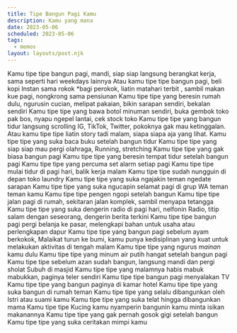 ```yaml
---
title: Tipe Bangun Pagi Kamu
description: Kamu yang mana
date: 2023-05-06
scheduled: 2023-05-06
tags:
  - memos
layout: layouts/post.njk
---
```


Kamu tipe tipe bangun pagi, mandi, siap siap langsung berangkat kerja, sama seperti hari weekdays lainnya
Atau kamu tipe tipe bangun pagi, beli kopi Instan sama rokok *bagi perokok, liatin matahari terbit
, sambil makan kue pagi, nongkrong sama pensiunan
Kamu tipe tipe yang beresin rumah dulu, ngurusin cucian, melipat pakaian, bikin sarapan sendiri, bekalan sendiri
Kamu tipe tipe yang bawa botol minuman sendiri, buka gembok toko pak bos, nyapu ngepel lantai, cek stock toko
Kamu tipe tipe yang bangun tidur langsung scrolling IG, TikTok, Twitter, pokoknya gak mau ketinggalan.
Atau kamu tipe tipe liatin story tadi malam, siapa siapa aja yang lihat.
Kamu tipe tipe yang suka baca buku setelah bangun tidur
Kamu tipe tipe yang siap siap mau pergi olahraga, Running, stretching
Kamu tipe tipe yang gak biasa bangun pagi
Kamu tipe tipe yang beresin tempat tidur setelah bangun pagi
Kamu tipe tipe yang percuma set alarm setiap pagi
Kamu tipe tipe mulai tidur di pagi hari, balik kerja malam
Kamu tipe tipe sudah nungguin di depan toko laundry
Kamu tipe tipe yang suka ngajakin teman ngedate sarapan
Kamu tipe tipe yang suka ngucapin selamat pagi di grup WA teman teman kamu
Kamu tipe tipe pengen ngopi setelah bangun
Kamu tipe tipe jalan pagi di rumah, sekitaran jalan komplek, sambil menyapa tetangga
Kamu tipe tipe yang suka dengerin radio di pagi hari, nelfonin Radio, titip salam dengan seseorang, dengerin berita terkini
Kamu tipe tipe bangun pagi pergi belanja ke pasar, melengkapi bahan untuk usaha atau perlengkapan dapur
Kamu tipe tipe yang bangun pagi sebelum ayam berkokok, Malaikat turun ke bumi, kamu punya kedisiplinan yang kuat untuk melakukan aktivitas di tengah malam
Kamu tipe tipe yang ngurus *mainan* kamu dulu
Kamu tipe tipe yang minum air putih hangat setelah bangun pagi
Kamu tipe tipe sebelum azan sudah bangun, langsung mandi dan pergi sholat Subuh di masjid
Kamu tipe tipe yang malamnya habis mabuk mabukkan, paginya teler sendiri
Kamu tipe tipe bangun pagi menyalakan TV
Kamu tipe tipe yang bangun paginya di kamar hotel
Kamu tipe tipe yang suka bangun di rumah teman
Kamu tipe tipe yang selalu dibangunkan oleh Istri atau suami kamu
Kamu tipe tipe yang suka telat hingga dibangunkan mama
Kamu tipe tipe Kucing kamu nyamperin bangunin kamu minta isikan makanannya
Kamu tipe tipe yang gak pernah gosok gigi setelah bangun
Kamu tipe tipe yang suka ceritakan mimpi kamu
